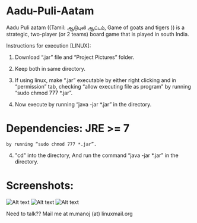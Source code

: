 ﻿Aadu-Puli-Aatam
===============

Aadu Puli aatam ((Tamil: ஆடுபுலி ஆட்டம், Game of goats and tigers )) is a strategic, two-player (or 2 teams) board game that is played in south India.



Instructions for execution [LINUX]:
1. Download “.jar” file and “Project Pictures” folder.

2. Keep both in same directory.

3. If using linux, make “.jar” executable by either right clicking and    in “permission” tab, checking “allow executing file as program” 
by running “sudo chmod 777 *.jar”.
4. Now execute by running “java -jar *.jar” in the directory.

Dependencies:
	JRE >= 7
=======
	by running “sudo chmod 777 *.jar”.

4. "cd" into the directory, And run the command “java -jar *.jar” in the directory.

Screenshots:
============
![Alt text](https://github.com/manoj-makkuboy/Aadu-Puli-Aatam/blob/master/Screen%20Shots/Goat%20wins.png?raw=true "Optional Title")
![Alt text](https://github.com/manoj-makkuboy/Aadu-Puli-Aatam/blob/master/Screen%20Shots/Initial%20Board.png?raw=true "Optional Title")
![Alt text](https://github.com/manoj-makkuboy/Aadu-Puli-Aatam/blob/master/Screen%20Shots/Tiger%20wins.png?raw=true "Optional Title")



Need to talk??
	Mail me at m.manoj (at) linuxmail.org
	
